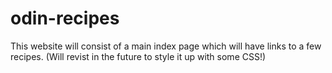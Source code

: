 # odin-recipes
This website will consist of a main index page which will have links to a few recipes.
(Will revist in the future to style it up with some CSS!)